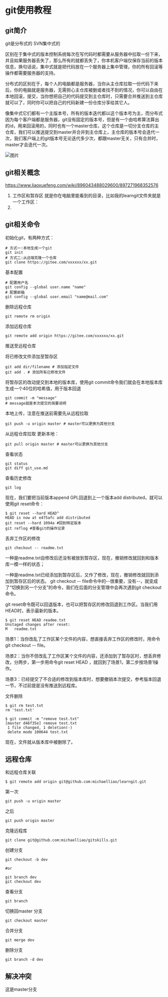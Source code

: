 # git使用教程
## git简介
git是分布式的 SVN集中式的

区别在于集中式的版本控制系统每次在写代码时都需要从服务器中拉取一份下来，并且如果服务器丢失了，那么所有的就都丢失了，你本机客户端仅保存当前的版本信息，换句话说，集中式就是把代码放在一个服务器上集中管理，你的所有回滚等操作都需要服务器的支持。

分布式的区别在于，每个人的电脑都是服务器，当你从主仓库拉取一份代码下来后，你的电脑就是服务器，无需担心主仓库被删或者找不到的情况，你可以自由在本地回滚，提交，当你想把自己的代码提交到主仓库时，只需要合并推送到主仓库就可以了，同时你可以把自己的代码新建一份仓库分享给其它人。

像集中式它们都有一个主版本号，所有的版本迭代都以这个版本号为主，而分布式因为每个客户端都是服务器，git没有固定的版本号，但是有一个由哈希算法算出的id，用来回滚用的，同时也有一个master仓库，这个仓库是一切分支仓库的主仓库，我们可以推送提交到master并合并到主仓库上，主仓库的版本号会迭代一次，我们客户端上的git版本号无论迭代多少次，都跟master无关，只有合并时，master才会迭代一次。

![图片](https://pic1.zhimg.com/80/v2-cd9ae639fa7ba273ffc3753037629ee0_720w.webp)
## git相关概念
https://www.liaoxuefeng.com/wiki/896043488029600/897271968352576
1. 工作区和暂存区
   就是你在电脑里能看到的目录，比如我的learngit文件夹就是一个工作区：
2. 
## git相关命令

初始化git，有两种方式：
``` git
# 方式一:本地生成一个git
git init
# 方式二:从远端克隆一个仓库
git clone https://gitee.com/xxxxxx/xx.git
```
基本配置
```
# 配置用户名
git config --global user.name "name"
# 配置邮箱
git config --global user.email "name@mail.com"
```
删除远程仓库
```
git remote rm origin
```
添加远程仓库
```
git remote add origin https://gitee.com/xxxxxx/xx.git
```
推送至远程仓库

将已修改文件添加至暂存区
```
git add dir/filename # 添加指定文件
git add . # 添加所有已修改文件
```
将暂存区的改动提交到本地的版本库，使用git commit命令我们就会在本地版本库生成一个40位的哈希值，用于版本回退
```
git commit -m "message" 
# message就是本次提交的简要说明
```
本地上传，注意在推送前需要先从远程拉取
```
git push -u origin master # master可以更换为其他分支
```
从远程仓库拉取
更新本地：
```
git pull origin master # master可以更换为其他分支
```

查看状态
```
git status
git diff git_use.md
```

查看历史修改
```
git log
```
现在，我们要把当前版本append GPL回退到上一个版本add distributed，就可以使用git reset命令：
```
$ git reset --hard HEAD^
HEAD is now at e475afc add distributed
git reset --hard 1094a #回到特定版本
git reflog #查看git的操作记录
```
丢弃工作区的修改
```
git checkout -- readme.txt
```
一种是readme.txt自修改后还没有被放到暂存区，现在，撤销修改就回到和版本库一模一样的状态；

一种是readme.txt已经添加到暂存区后，又作了修改，现在，撤销修改就回到添加到暂存区后的状态。
git checkout -- file命令中的--很重要，没有--，就变成了“切换到另一个分支”的命令，我们在后面的分支管理中会再次遇到git checkout命令。

git reset命令既可以回退版本，也可以把暂存区的修改回退到工作区。当我们用HEAD时，表示最新的版本。

```
$ git reset HEAD readme.txt
Unstaged changes after reset:
M	readme.txt
```
场景1：当你改乱了工作区某个文件的内容，想直接丢弃工作区的修改时，用命令git checkout -- file。

场景2：当你不但改乱了工作区某个文件的内容，还添加到了暂存区时，想丢弃修改，分两步，第一步用命令git reset HEAD <file>，就回到了场景1，第二步按场景1操作。

场景3：已经提交了不合适的修改到版本库时，想要撤销本次提交，参考版本回退一节，不过前提是没有推送到远程库。

文件删除

```
$ git rm test.txt
rm 'test.txt'

$ git commit -m "remove test.txt"
[master d46f35e] remove test.txt
 1 file changed, 1 deletion(-)
 delete mode 100644 test.txt
```
现在，文件就从版本库中被删除了。


## 远程仓库

和远程仓库关联
```
$ git remote add origin git@github.com:michaelliao/learngit.git
```

第一次
```
git push -u origin master
```

之后
```
git push origin master
```

克隆远程库
```
git clone git@github.com:michaelliao/gitskills.git
```

创建分支
```
git checkout -b dev

#or

git branch dev
git checkout dev
```

查看分支
```
git branch
```

切换回master 分支
```
git checkout master
```

合并分支
```
git merge dev
```

删除分支
```
git branch -d dev
```
## 解决冲突
这是master分支